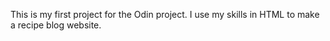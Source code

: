 This is my first project for the Odin project. I use my skills in HTML to make a recipe blog website.